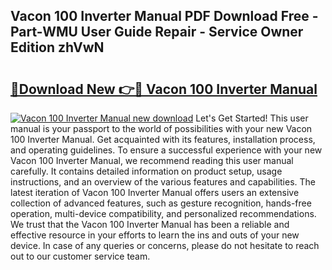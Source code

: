 ## Vacon 100 Inverter Manual PDF Download Free - Part-WMU User Guide Repair - Service Owner Edition zhVwN

# <h2><a href="http://cf21812.oget.top/?id=Vacon+100+Inverter+Manual">🔗Download New 👉🔴 Vacon 100 Inverter Manual</a></h2>

[![Vacon 100 Inverter Manual new download](https://i.imgur.com/5g1atiW.png)](http://cf21812.oget.top/?id=Vacon+100+Inverter+Manual)
Let's Get Started! This user manual is your passport to the world of possibilities with your new Vacon 100 Inverter Manual. Get acquainted with its features, installation process, and operating guidelines. To ensure a successful experience with your new Vacon 100 Inverter Manual, we recommend reading this user manual carefully. It contains detailed information on product setup, usage instructions, and an overview of the various features and capabilities. The latest iteration of Vacon 100 Inverter Manual offers users an extensive collection of advanced features, such as gesture recognition, hands-free operation, multi-device compatibility, and personalized recommendations. We trust that the Vacon 100 Inverter Manual has been a reliable and effective resource in your efforts to learn the ins and outs of your new device. In case of any queries or concerns, please do not hesitate to reach out to our customer service team.
